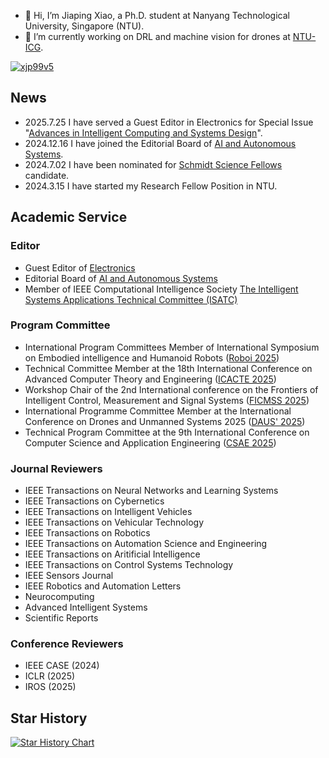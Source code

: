 - 👋 Hi, I’m Jiaping Xiao, a Ph.D. student at Nanyang Technological University, Singapore (NTU).
- 🌱 I’m currently working on DRL and machine vision for drones at [NTU-ICG](https://github.com/NTU-ICG).


</p>
<p align="left"><a href="https://github.com/ryo-ma/github-profile-trophy"><img src="https://github-profile-trophy.vercel.app/?username=xjp99v5" alt="xjp99v5"/></a> 
</p>



## News
- 2025.7.25 I have served a Guest Editor in Electronics for Special Issue "[Advances in Intelligent Computing and Systems Design](https://www.mdpi.com/journal/electronics/special_issues/A5776T5066)".
- 2024.12.16 I have joined the Editorial Board of [AI and Autonomous Systems](https://elspub.com/journals/artificial-intelligence-and-autonomous-systems/editorial/).
- 2024.7.02 I have been nominated for [Schmidt Science Fellows](https://schmidtsciencefellows.org/) candidate.
- 2024.3.15 I have started my Research Fellow Position in NTU.

## Academic Service
### Editor
- Guest Editor of [Electronics](https://www.mdpi.com/journal/electronics)
- Editorial Board of [AI and Autonomous Systems](https://elspub.com/journals/artificial-intelligence-and-autonomous-systems/editorial/)
- Member of IEEE Computational Intelligence Society [The Intelligent Systems Applications Technical Committee (ISATC)](https://cis.ieee.org/committees/technical-committees/intelligent-systems-applications-technical-committee)

### Program Committee
- International Program Committees Member of International Symposium on Embodied intelligence and Humanoid Robots ([Roboi 2025](https://www.roboi.org/committees.html))
- Technical Committee Member at the 18th International Conference on Advanced Computer Theory and Engineering ([ICACTE 2025](https://www.icacte.org/)) 
- Workshop Chair of the 2nd International conference on the Frontiers of Intelligent Control, Measurement and Signal Systems ([FICMSS 2025](https://www.ficmss.org/workshops/))
- International Programme Committee Member at the International Conference on Drones and Unmanned Systems 2025 ([DAUS' 2025](https://daus-conference.com/))
- Technical Program Committee at the 9th International Conference on Computer Science and Application Engineering ([CSAE 2025](https://csaeconf.org/2025/Committee.aspx))

### Journal Reviewers
- IEEE Transactions on Neural Networks and Learning Systems
- IEEE Transactions on Cybernetics
- IEEE Transactions on Intelligent Vehicles
- IEEE Transactions on Vehicular Technology
- IEEE Transactions on Robotics
- IEEE Transactions on Automation Science and Engineering
- IEEE Transactions on Aritificial Intelligence
- IEEE Transactions on Control Systems Technology
- IEEE Sensors Journal
- IEEE Robotics and Automation Letters
- Neurocomputing
- Advanced Intelligent Systems
- Scientific Reports

### Conference Reviewers
- IEEE CASE (2024)
- ICLR (2025)
- IROS (2025)

## Star History

[![Star History Chart](https://api.star-history.com/svg?repos=NTU-ICG/CTS-visual-drone-swarm,NTU-ICG/AMS-DRL-for-Pursuit-Evasion,NTU-ICG/multidrone-detection-tracking,NTU-ICG/FM-Planner&type=Timeline)](https://star-history.com/#NTU-ICG/CTS-visual-drone-swarm&NTU-ICG/AMS-DRL-for-Pursuit-Evasion&NTU-ICG/multidrone-detection-tracking&NTU-ICG/FM-Planner&Timeline)



